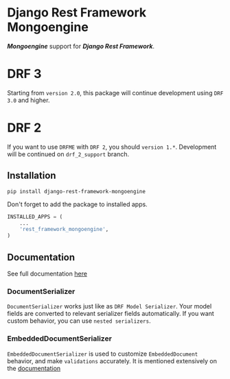 Django Rest Framework Mongoengine
===============================

***Mongoengine*** support for ***Django Rest Framework***.

# DRF 3
Starting from `version 2.0`, this package will continue development using `DRF 3.0` and higher. 

# DRF 2
If you want to use `DRFME` with `DRF 2`, you should `version 1.*`. Development will be continued on `drf_2_support` branch.

## Installation
`pip install django-rest-framework-mongoengine`

Don't forget to add the package to installed apps.
```Python
INSTALLED_APPS = (
    ...
    'rest_framework_mongoengine',
)
```

## Documentation
See full documentation [here](https://pythonhosted.org/django-rest-framework-mongoengine/)
### DocumentSerializer
`DocumentSerializer` works just like as `DRF Model Serializer`. Your model fields are converted to relevant serializer fields automatically. If you want custom behavior, you can use `nested serializers`.
### EmbeddedDocumentSerializer
`EmbeddedDocumentSerializer` is used to customize `EmbeddedDocument` behavior, and make `validations` accurately. It is mentioned extensively on the [documentation](https://pythonhosted.org/django-rest-framework-mongoengine/serializers/#embeddeddocumentserializer)
